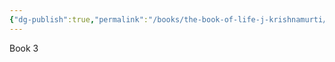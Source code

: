 ```yaml
---
{"dg-publish":true,"permalink":"/books/the-book-of-life-j-krishnamurti/","title":"The Book of Life"}
---
```


Book 3